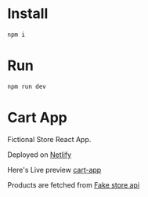 # Install
```
npm i
```

# Run
```
npm run dev
```

# Cart App 

Fictional Store React App. 

Deployed on [Netlify](https://app.netlify.com/)

Here's Live preview [cart-app](https://compromise-io.netlify.app/)

Products are fetched from [Fake store api](https://fakestoreapi.com/)




